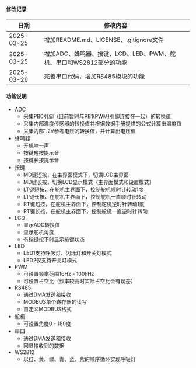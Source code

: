 #### 修改记录

| 日期       | 修改内容                                                     |
| ---------- | ------------------------------------------------------------ |
| 2025-03-25 | 增加README.md、LICENSE、.gitignore文件                       |
| 2025-03-25 | 增加ADC、蜂鸣器、按键、LCD、LED、PWM、舵机、串口和WS2812部分的功能 |
| 2025-03-26 | 完善串口代码，增加RS485模块的功能                            |

#### 功能说明

- ADC
  - 采集PB0引脚（目前暂时与PB1(PWM)引脚连接在一起）的转换值
  - 采集内部温度传感器的转换值并根据数据手册提供的公式计算出温度值
  - 采集内部1.2V参考电压的转换值，并计算出电压值
- 蜂鸣器
  - 开机响一声
  - 按键短按提示音
  - 按键长按提示音
- 按键
  - MD键短按，在主界面模式下，切换LCD主界面
  - MD键长按，切换LCD显示模式（主界面模式和设置模式）
  - LT键短按，在舵机主界面下，控制舵机顺时针转动1度
  - LT键长按，在舵机主界面下，控制舵机一直顺时针转动
  - RT键短按，在舵机主界面下，控制舵机逆时针转动1度
  - RT键长按，在舵机主界面下，控制舵机一直逆时针转动
- LCD
  - 显示ADC转换值
  - 显示舵机角度
  - 有按键按下时显示按键状态
- LED
  - LED1支持呼吸灯、闪烁灯和开关灯模式
  - LED2仅支持开关灯模式
- PWM
  - 可设置频率范围16Hz - 100kHz
  - 可设置占空比（频率较高时实际占空比会有误差）
- RS485
	- 通过DMA发送和接收
	- MODBUS单个寄存器的读写
	- 自定义MODBUS格式
- 舵机
  - 可设置角度0 - 180度
- 串口
  - 通过DMA发送和接收
  - 回显接收到的数据
- WS2812
  - 以红、黄、绿、青、蓝、紫的顺序循环实现呼吸灯